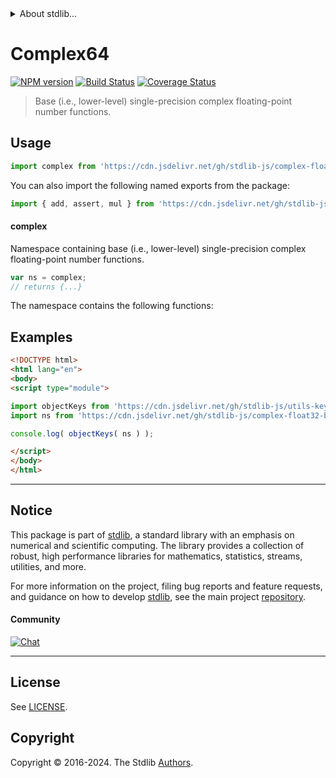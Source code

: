 <!--

@license Apache-2.0

Copyright (c) 2024 The Stdlib Authors.

Licensed under the Apache License, Version 2.0 (the "License");
you may not use this file except in compliance with the License.
You may obtain a copy of the License at

   http://www.apache.org/licenses/LICENSE-2.0

Unless required by applicable law or agreed to in writing, software
distributed under the License is distributed on an "AS IS" BASIS,
WITHOUT WARRANTIES OR CONDITIONS OF ANY KIND, either express or implied.
See the License for the specific language governing permissions and
limitations under the License.

-->


<details>
  <summary>
    About stdlib...
  </summary>
  <p>We believe in a future in which the web is a preferred environment for numerical computation. To help realize this future, we've built stdlib. stdlib is a standard library, with an emphasis on numerical and scientific computation, written in JavaScript (and C) for execution in browsers and in Node.js.</p>
  <p>The library is fully decomposable, being architected in such a way that you can swap out and mix and match APIs and functionality to cater to your exact preferences and use cases.</p>
  <p>When you use stdlib, you can be absolutely certain that you are using the most thorough, rigorous, well-written, studied, documented, tested, measured, and high-quality code out there.</p>
  <p>To join us in bringing numerical computing to the web, get started by checking us out on <a href="https://github.com/stdlib-js/stdlib">GitHub</a>, and please consider <a href="https://opencollective.com/stdlib">financially supporting stdlib</a>. We greatly appreciate your continued support!</p>
</details>

# Complex64

[![NPM version][npm-image]][npm-url] [![Build Status][test-image]][test-url] [![Coverage Status][coverage-image]][coverage-url] <!-- [![dependencies][dependencies-image]][dependencies-url] -->

> Base (i.e., lower-level) single-precision complex floating-point number functions.



<section class="usage">

## Usage

```javascript
import complex from 'https://cdn.jsdelivr.net/gh/stdlib-js/complex-float32-base@esm/index.mjs';
```

You can also import the following named exports from the package:

```javascript
import { add, assert, mul } from 'https://cdn.jsdelivr.net/gh/stdlib-js/complex-float32-base@esm/index.mjs';
```

#### complex

Namespace containing base (i.e., lower-level) single-precision complex floating-point number functions.

```javascript
var ns = complex;
// returns {...}
```

The namespace contains the following functions:

<!-- <toc pattern="*"> -->

<!-- </toc> -->

</section>

<!-- /.usage -->

<!-- Package notes. Make sure to keep an empty line after the `section` element and another before the `/section` close. -->

<section class="notes">

</section>

<!-- /.notes -->

<section class="examples">

## Examples

<!-- TODO: better examples -->

<!-- eslint no-undef: "error" -->

```html
<!DOCTYPE html>
<html lang="en">
<body>
<script type="module">

import objectKeys from 'https://cdn.jsdelivr.net/gh/stdlib-js/utils-keys@esm/index.mjs';
import ns from 'https://cdn.jsdelivr.net/gh/stdlib-js/complex-float32-base@esm/index.mjs';

console.log( objectKeys( ns ) );

</script>
</body>
</html>
```

</section>

<!-- /.examples -->

<!-- Section for related `stdlib` packages. Do not manually edit this section, as it is automatically populated. -->

<section class="related">

</section>

<!-- /.related -->

<!-- Section for all links. Make sure to keep an empty line after the `section` element and another before the `/section` close. -->


<section class="main-repo" >

* * *

## Notice

This package is part of [stdlib][stdlib], a standard library with an emphasis on numerical and scientific computing. The library provides a collection of robust, high performance libraries for mathematics, statistics, streams, utilities, and more.

For more information on the project, filing bug reports and feature requests, and guidance on how to develop [stdlib][stdlib], see the main project [repository][stdlib].

#### Community

[![Chat][chat-image]][chat-url]

---

## License

See [LICENSE][stdlib-license].


## Copyright

Copyright &copy; 2016-2024. The Stdlib [Authors][stdlib-authors].

</section>

<!-- /.stdlib -->

<!-- Section for all links. Make sure to keep an empty line after the `section` element and another before the `/section` close. -->

<section class="links">

[npm-image]: http://img.shields.io/npm/v/@stdlib/complex-float32-base.svg
[npm-url]: https://npmjs.org/package/@stdlib/complex-float32-base

[test-image]: https://github.com/stdlib-js/complex-float32-base/actions/workflows/test.yml/badge.svg?branch=main
[test-url]: https://github.com/stdlib-js/complex-float32-base/actions/workflows/test.yml?query=branch:main

[coverage-image]: https://img.shields.io/codecov/c/github/stdlib-js/complex-float32-base/main.svg
[coverage-url]: https://codecov.io/github/stdlib-js/complex-float32-base?branch=main

<!--

[dependencies-image]: https://img.shields.io/david/stdlib-js/complex-float32-base.svg
[dependencies-url]: https://david-dm.org/stdlib-js/complex-float32-base/main

-->

[chat-image]: https://img.shields.io/gitter/room/stdlib-js/stdlib.svg
[chat-url]: https://app.gitter.im/#/room/#stdlib-js_stdlib:gitter.im

[stdlib]: https://github.com/stdlib-js/stdlib

[stdlib-authors]: https://github.com/stdlib-js/stdlib/graphs/contributors

[umd]: https://github.com/umdjs/umd
[es-module]: https://developer.mozilla.org/en-US/docs/Web/JavaScript/Guide/Modules

[deno-url]: https://github.com/stdlib-js/complex-float32-base/tree/deno
[deno-readme]: https://github.com/stdlib-js/complex-float32-base/blob/deno/README.md
[umd-url]: https://github.com/stdlib-js/complex-float32-base/tree/umd
[umd-readme]: https://github.com/stdlib-js/complex-float32-base/blob/umd/README.md
[esm-url]: https://github.com/stdlib-js/complex-float32-base/tree/esm
[esm-readme]: https://github.com/stdlib-js/complex-float32-base/blob/esm/README.md
[branches-url]: https://github.com/stdlib-js/complex-float32-base/blob/main/branches.md

[stdlib-license]: https://raw.githubusercontent.com/stdlib-js/complex-float32-base/main/LICENSE

<!-- <toc-links> -->

<!-- </toc-links> -->

</section>

<!-- /.links -->

